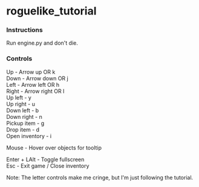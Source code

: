 # roguelike_tutorial

### Instructions

Run engine.py and don't die.

### Controls

Up - Arrow up OR k  
Down - Arrow down OR j  
Left - Arrow left OR h  
Right - Arrow right OR l  
Up left - y  
Up right - u  
Down left - b  
Down right - n  
Pickup item - g  
Drop item - d  
Open inventory - i  

Mouse - Hover over objects for tooltip

Enter + LAlt - Toggle fullscreen  
Esc - Exit game / Close inventory  

Note: The letter controls make me cringe, but I'm just following the tutorial.
